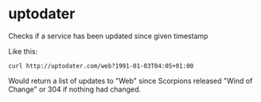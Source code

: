uptodater
=========

Checks if a service has been updated since given timestamp

Like this:

```curl http://uptodater.com/web?1991-01-03T04:05+01:00```

Would return a list of updates to "Web" since Scorpions released "Wind of Change" or 304 if nothing had changed.
